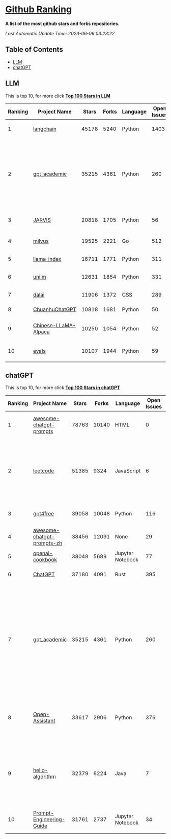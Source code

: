 [Github Ranking](./README.md)
==========

**A list of the most github stars and forks repositories.**

*Last Automatic Update Time: 2023-06-06 03:23:22*

## Table of Contents
 * [LLM](#LLM)
 * [chatGPT](#chatGPT)

## LLM

This is top 10, for more click **[Top 100 Stars in LLM](Top100/LLM.md)**

| Ranking | Project Name | Stars | Forks | Language | Open Issues | Description | Last Commit |
| ------- | ------------ | ----- | ----- | -------- | ----------- | ----------- | ----------- |
| 1 | [langchain](https://github.com/hwchase17/langchain) | 45178 | 5240 | Python | 1403 | ⚡ Building applications with LLMs through composability ⚡ | 2023-06-06T03:09:25Z |
| 2 | [gpt_academic](https://github.com/binary-husky/gpt_academic) | 35215 | 4361 | Python | 260 | 为ChatGPT/GLM提供图形交互界面，特别优化论文阅读润色体验，模块化设计支持自定义快捷按钮&函数插件，支持代码块表格显示，Tex公式双显示，支持Python和C++等项目剖析&自译解功能，PDF/LaTex论文翻译&总结功能，支持并行问询多种LLM模型，支持清华chatglm等本地模型。兼容复旦MOSS, llama, rwkv, 盘古, newbing, claude等 | 2023-06-06T02:58:03Z |
| 3 | [JARVIS](https://github.com/microsoft/JARVIS) | 20818 | 1705 | Python | 56 | JARVIS, a system to connect LLMs with ML community. Paper: https://arxiv.org/pdf/2303.17580.pdf | 2023-05-15T15:19:28Z |
| 4 | [milvus](https://github.com/milvus-io/milvus) | 19525 | 2221 | Go | 512 | A cloud-native vector database, storage for next generation AI applications | 2023-06-06T03:20:45Z |
| 5 | [llama_index](https://github.com/jerryjliu/llama_index) | 16711 | 1771 | Python | 311 | LlamaIndex (GPT Index) is a data framework for your LLM applications | 2023-06-06T03:22:26Z |
| 6 | [unilm](https://github.com/microsoft/unilm) | 12631 | 1854 | Python | 331 | Large-scale Self-supervised Pre-training Across Tasks, Languages, and Modalities | 2023-06-04T03:20:33Z |
| 7 | [dalai](https://github.com/cocktailpeanut/dalai) | 11906 | 1372 | CSS | 289 | The simplest way to run LLaMA on your local machine | 2023-05-21T06:39:45Z |
| 8 | [ChuanhuChatGPT](https://github.com/GaiZhenbiao/ChuanhuChatGPT) | 10818 | 1681 | Python | 50 | GUI for ChatGPT API and many LLMs | 2023-06-03T09:31:13Z |
| 9 | [Chinese-LLaMA-Alpaca](https://github.com/ymcui/Chinese-LLaMA-Alpaca) | 10250 | 1054 | Python | 52 | 中文LLaMA&Alpaca大语言模型+本地CPU/GPU训练部署 (Chinese LLaMA & Alpaca LLMs) | 2023-06-05T02:42:34Z |
| 10 | [evals](https://github.com/openai/evals) | 10107 | 1944 | Python | 59 | Evals is a framework for evaluating LLMs and LLM systems, and an open-source registry of benchmarks. | 2023-06-06T00:55:17Z |


## chatGPT

This is top 10, for more click **[Top 100 Stars in chatGPT](Top100/chatGPT.md)**

| Ranking | Project Name | Stars | Forks | Language | Open Issues | Description | Last Commit |
| ------- | ------------ | ----- | ----- | -------- | ----------- | ----------- | ----------- |
| 1 | [awesome-chatgpt-prompts](https://github.com/f/awesome-chatgpt-prompts) | 78763 | 10140 | HTML | 0 | This repo includes ChatGPT prompt curation to use ChatGPT better. | 2023-06-05T22:18:30Z |
| 2 | [leetcode](https://github.com/azl397985856/leetcode) | 51385 | 9324 | JavaScript | 6 | 推荐免费ChatGPT网站：www.lintcode.com/chat-gpt?utm_source=tf-github-lucifer  LeetCode Solutions: A Record of My Problem Solving Journey.( leetcode题解，记录自己的leetcode解题之路。) | 2023-05-18T01:56:20Z |
| 3 | [gpt4free](https://github.com/xtekky/gpt4free) | 39058 | 10048 | Python | 116 | decentralising the Ai Industry, just some language model api's... | 2023-06-05T20:49:00Z |
| 4 | [awesome-chatgpt-prompts-zh](https://github.com/PlexPt/awesome-chatgpt-prompts-zh) | 38456 | 12091 | None | 29 | ChatGPT 中文调教指南。各种场景使用指南。学习怎么让它听你的话。 | 2023-05-29T02:42:37Z |
| 5 | [openai-cookbook](https://github.com/openai/openai-cookbook) | 38048 | 5689 | Jupyter Notebook | 77 | Examples and guides for using the OpenAI API | 2023-06-05T15:50:57Z |
| 6 | [ChatGPT](https://github.com/lencx/ChatGPT) | 37180 | 4091 | Rust | 395 | 🔮 ChatGPT Desktop Application (Mac, Windows and Linux) | 2023-06-01T16:21:16Z |
| 7 | [gpt_academic](https://github.com/binary-husky/gpt_academic) | 35215 | 4361 | Python | 260 | 为ChatGPT/GLM提供图形交互界面，特别优化论文阅读润色体验，模块化设计支持自定义快捷按钮&函数插件，支持代码块表格显示，Tex公式双显示，支持Python和C++等项目剖析&自译解功能，PDF/LaTex论文翻译&总结功能，支持并行问询多种LLM模型，支持清华chatglm等本地模型。兼容复旦MOSS, llama, rwkv, 盘古, newbing, claude等 | 2023-06-06T02:58:03Z |
| 8 | [Open-Assistant](https://github.com/LAION-AI/Open-Assistant) | 33617 | 2906 | Python | 376 | OpenAssistant is a chat-based assistant that understands tasks, can interact with third-party systems, and retrieve information dynamically to do so. | 2023-06-06T00:36:09Z |
| 9 | [hello-algorithm](https://github.com/geekxh/hello-algorithm) | 32379 | 6224 | Java | 7 | 🌍 针对小白的算法训练 \| 包括四部分：①.大厂面经 ②.力扣图解  ③.千本开源电子书 ④.百张技术思维导图（项目花了上百小时，希望可以点 star 支持，🌹感谢~）推荐免费ChatGPT使用网站 | 2023-05-29T03:11:34Z |
| 10 | [Prompt-Engineering-Guide](https://github.com/dair-ai/Prompt-Engineering-Guide) | 31761 | 2737 | Jupyter Notebook | 34 | 🐙 Guides, papers, lecture, notebooks and resources for prompt engineering | 2023-06-05T20:06:04Z |

